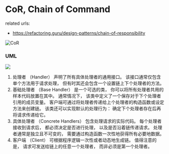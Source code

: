 # CoR, Chain of Command

related urls:

- https://refactoring.guru/design-patterns/chain-of-responsibility

![CoR](https://refactoring.guru/images/patterns/diagrams/chain-of-responsibility/solution1-en-2x.png)

### UML

![](https://refactoringguru.cn/images/patterns/diagrams/chain-of-responsibility/structure-2x.png?id=bb837faaac88e7f2a16f)

1. 处理者 （Handler） 声明了所有具体处理者的通用接口。 该接口通常仅包含单个方法用于请求处理， 但有时其还会包含一个设置链上下个处理者的方法。
2. 基础处理者 （Base Handler） 是一个可选的类， 你可以将所有处理者共用的样本代码放置在其中。 通常情况下， 该类中定义了一个保存对于下个处理者引用的成员变量。
   客户端可通过将处理者传递给上个处理者的构造函数或设定方法来创建链。 该类还可以实现默认的处理行为： 确定下个处理者存在后再将请求传递给它。
3. 具体处理者 （Concrete Handlers） 包含处理请求的实际代码。 每个处理者接收到请求后， 都必须决定是否进行处理， 以及是否沿着链传递请求。 处理者通常是独立且不可变的， 需要通过构造函数一次性地获得所有必要地数据。
4. 客户端 （Client） 可根据程序逻辑一次性或者动态地生成链。 值得注意的是， 请求可发送给链上的任意一个处理者， 而非必须是第一个处理者。